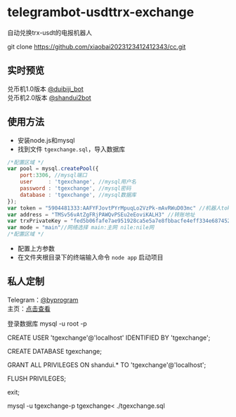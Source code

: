 # telegrambot-usdttrx-exchange
自动兑换trx-usdt的电报机器人

git clone https://github.com/xiaobai2023123412412343/cc.git
## 实时预览
兑币机1.0版本 [@duibiji_bot](https://t.me/duibiji_bot)<br>
兑币机2.0版本 [@shandui2bot](https://t.me/shandui2bot)
## 使用方法
- 安装node.js和mysql
- 找到文件 `tgexchange.sql`，导入数据库
``` javascript
/*配置区域 */
var pool = mysql.createPool({
    port:3306, //mysql端口
    user     : 'tgexchange', //mysql用户名
    password : 'tgexchange', //mysql密码
    database : 'tgexchange', //mysql数据库
});
var token = "5904481333:AAFYFJovtPYrMpuqLo2VzPk-mAvRWuD03mc" //机器人token
var address = "TMSv56vAtZgFRjPAWQvPSEu2eEoviKALH3" //转账地址
var trxPrivateKey = "fed5b06fafe7ae951928ca5e5a7e8fbbacfe4eff334e687452e997106a3a46c7"; //私钥
var mode = "main"//网络选择 main:主网 nile:nile网
/*配置区域 */
```
- 配置上方参数
- 在文件夹根目录下的终端输入命令 `node app` 启动项目
## 私人定制
Telegram：[@byprogram](https://t.me/byprogram)<br>
主页：[点击查看](https://www.byprogram.xyz/)

登录数据库 mysql -u root -p

CREATE USER 'tgexchange'@'localhost' IDENTIFIED BY 'tgexchange';

CREATE DATABASE tgexchange;

GRANT ALL PRIVILEGES ON shandui.* TO 'tgexchange'@'localhost';

FLUSH PRIVILEGES;

exit;

mysql -u tgexchange-p tgexchange< ./tgexchange.sql
